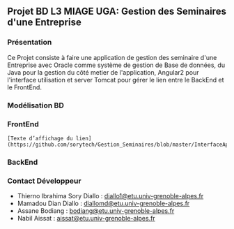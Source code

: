 ## Projet BD L3 MIAGE UGA: Gestion des Seminaires d'une Entreprise
### Présentation
 Ce Projet consiste à faire une application de gestion des seminaire d'une Entreprise avec Oracle comme système de gestion de Base de données, du Java pour la gestion du côté metier de l'application, Angular2 pour l'interface utilisation et server Tomcat pour gérer le lien entre le BackEnd et le FrontEnd.
### Modélisation BD

### FrontEnd
 	[Texte d’affichage du lien](https://github.com/sorytech/Gestion_Seminaires/blob/master/InterfaceApplication/Menu.PNG)

### BackEnd

### Contact Développeur
* Thierno Ibrahima Sory Diallo : diallo1@etu.univ-grenoble-alpes.fr
* Mamadou Dian Diallo : diallomd@etu.univ-grenoble-alpes.fr
* Assane Bodiang : bodiang@etu.univ-grenoble-alpes.fr
* Nabil Aissat : aissat@etu.univ-grenoble-alpes.fr
